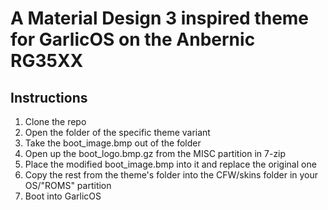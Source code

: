 
# A Material Design 3 inspired theme for GarlicOS on the Anbernic RG35XX

## Instructions

1. Clone the repo
2. Open the folder of the specific theme variant
3. Take the boot_image.bmp out of the folder
4. Open up the boot_logo.bmp.gz from the MISC partition in 7-zip
5. Place the modified boot_image.bmp into it and replace the original one
6. Copy the rest from the theme's folder into the CFW/skins folder in your OS/"ROMS" partition
7. Boot into GarlicOS
